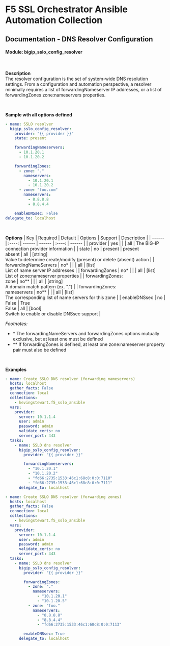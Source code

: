 # F5 SSL Orchestrator Ansible Automation Collection
## Documentation - DNS Resolver Configuration
#### Module: bigip_sslo_config_resolver

<br />

**Description**<br />
The resolver configuration is the set of system-wide DNS resolution settings. From a configuration and automation perspective, a resolver minimally requires a list of forwardingNameserver IP addresses, or a list of forwardingZones zone:nameservers properties.

<br />

**Sample wth all options defined**
```yaml
- name: SSLO resolver
  bigip_sslo_config_resolver:
    provider: "{{ provider }}"
    state: present

    forwardingNameservers:
      - 10.1.20.1
      - 10.1.20.2

    forwardingZones:
      - zone: "."
        nameservers:
          - 10.1.20.1
          - 10.1.20.2
      - zone: "foo.com"
        nameservers:
          - 8.8.8.8
          - 8.8.4.4

    enableDNSsec: False
delegate_to: localhost
```
<br />

**Options**
| Key | Required | Default | Options | Support | Description |
| ------ | :----: | ------ | ------ | :----: | ------ |
| provider | yes |  |  | all | The BIG-IP connection provider information |
| state | no | present | present<br />absent | all | [string]<br />Value to determine create/modify (present) or delete (absent) action |
| forwardingNameServers | no* |  |  | all | [list]<br />List of name server IP addresses |
| forwardingZones | no* |  |  | all | [list]<br />List of zone:nameserver properties |
| forwardingZones:<br />zone | no** |  |  | all | [string]<br />A domain match pattern (ex. ".") |
| forwardingZones:<br />nameservers | no** |  |  | all | [list]<br />The corresponding list of name servers for this zone |
| enableDNSsec | no | False | True<br />False | all | [bool]<br />Switch to enable or disable DNSsec support |

*Footnotes:*
- \* The forwardingNameServers and forwardingZones options mutually exclusive, but at least one must be defined
- \** If forwardingZones is defined, at least one zone:nameserver property pair must also be defined

<br />

**Examples**
```YAML
- name: Create SSLO DNS resolver (forwarding nameservers)
  hosts: localhost
  gather_facts: False
  connection: local
  collections:
    - kevingstewart.f5_sslo_ansible
  vars: 
    provider:
      server: 10.1.1.4
      user: admin
      password: admin
      validate_certs: no
      server_port: 443
  tasks:
    - name: SSLO dns resolver
      bigip_sslo_config_resolver:
        provider: "{{ provider }}"

        forwardingNameservers:
          - "10.1.20.1"
          - "10.1.20.2"
          - "fd66:2735:1533:46c1:68c8:0:0:7110"
          - "fd66:2735:1533:46c1:68c8:0:0:7111"
      delegate_to: localhost
```
```YAML
- name: Create SSLO DNS resolver (forwarding zones)
  hosts: localhost
  gather_facts: False
  connection: local
  collections:
    - kevingstewart.f5_sslo_ansible
  vars: 
    provider:
      server: 10.1.1.4
      user: admin
      password: admin
      validate_certs: no
      server_port: 443
  tasks:
    - name: SSLO dns resolver
      bigip_sslo_config_resolver:
        provider: "{{ provider }}"

        forwardingZones:
          - zone: "."
            nameservers:
              - "10.1.20.1"
              - "10.1.20.5"
          - zone: "foo."
            nameservers:
              - "8.8.8.8"
              - "8.8.4.4"
              - "fd66:2735:1533:46c1:68c8:0:0:7113"

        enableDNSsec: True
      delegate_to: localhost
```

 